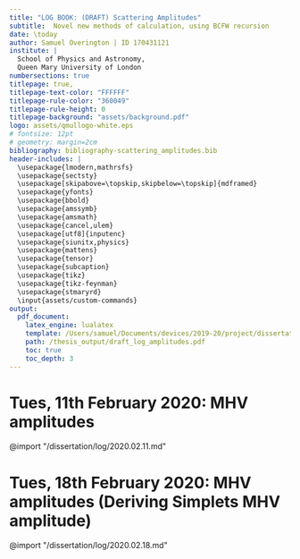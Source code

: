 ```yaml
---
title: "LOG BOOK: (DRAFT) Scattering Amplitudes"
subtitle:  Novel new methods of calculation, using BCFW recursion
date: \today
author: Samuel Overington | ID 170431121
institute: |
  School of Physics and Astronomy,
  Queen Mary University of London
numbersections: true
titlepage: true,
titlepage-text-color: "FFFFFF"
titlepage-rule-color: "360049"
titlepage-rule-height: 0
titlepage-background: "assets/background.pdf"
logo: assets/qmullogo-white.eps
# fontsize: 12pt
# geometry: margin=2cm
bibliography: bibliography-scattering_amplitudes.bib
header-includes: |
  \usepackage{lmodern,mathrsfs}
  \usepackage{sectsty}
  \usepackage[skipabove=\topskip,skipbelow=\topskip]{mdframed}
  \usepackage{yfonts}
  \usepackage{bbold}
  \usepackage{amssymb}
  \usepackage{amsmath}
  \usepackage{cancel,ulem}
  \usepackage[utf8]{inputenc}
  \usepackage{siunitx,physics}
  \usepackage{mattens}
  \usepackage{tensor}
  \usepackage{subcaption}
  \usepackage{tikz}
  \usepackage{tikz-feynman}
  \usepackage{stmaryrd}
  \input{assets/custom-commands}
output:
  pdf_document:
    latex_engine: lualatex
    template: /Users/samuel/Documents/devices/2019-20/project/dissertation/assets/template-eisvogel.latex
    path: /thesis_output/draft_log_amplitudes.pdf
    toc: true
    toc_depth: 3
---
```

<!--
# 23rd October 2019


@import "/dissertation/log/2019.10.23.md"


# 29th October 2019

@import "/dissertation/log/2019.10.29.md"


# Tues, 19th November 2019

@import "/dissertation/log/2019.11.19.md"


# Tues, 26 November 2019: Feynman Diagrams

@import "/dissertation/log/2019.11.26.md"

# Tues, 21st January 2020 (general notes)

@import "/dissertation/log/2020.01.21.md"

# Tues, 28th January 2020 (general notes on dissertation)

@import "/dissertation/log/2020.01.28.md"

# Tues, 4th February 2020: BCFW recursion

@import "/dissertation/log/2020.02.04.md"
 -->
# Tues, 11th February 2020: MHV amplitudes

@import "/dissertation/log/2020.02.11.md"

# Tues, 18th February 2020: MHV amplitudes (Deriving Simplets MHV amplitude)

@import "/dissertation/log/2020.02.18.md"
